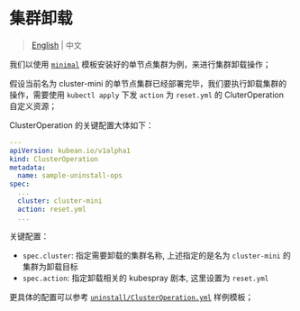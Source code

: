 # 集群卸载

> [English](../../en/LCM/uninstall.md) | 中文


我们以使用 [`minimal`](../../../examples/install/1.minimal/) 模板安装好的单节点集群为例，来进行集群卸载操作；

假设当前名为 cluster-mini 的单节点集群已经部署完毕，我们要执行卸载集群的操作，需要使用 `kubectl apply` 下发 `action` 为 `reset.yml` 的 CluterOperation 自定义资源；

ClusterOperation 的关键配置大体如下：

``` yaml
---
apiVersion: kubean.io/v1alpha1
kind: ClusterOperation
metadata:
  name: sample-uninstall-ops
spec:
  ...
  cluster: cluster-mini
  action: reset.yml
  ...

```

关键配置：
* `spec.cluster`: 指定需要卸载的集群名称, 上述指定的是名为 `cluster-mini` 的集群为卸载目标
* `spec.action`: 指定卸载相关的 kubespray 剧本, 这里设置为 `reset.yml`


更具体的配置可以参考 [`uninstall/ClusterOperation.yml`](../../../examples/uninstall/ClusterOperation.yml) 样例模板；
